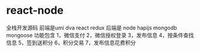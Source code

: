 # react-node
全栈开发源码
前端是umi dva react redux
后端是 node hapijs mongodb mongoose
功能包含
1，微信支付
2，微信授权登录
3，发布信息
4，按条件查找信息
5，签到送积分
6，积分交易
7，发布信息花费积分
